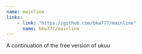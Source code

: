 ```yaml
---
name: mainline
links: 
    - link: "https://github.com/bkw777/mainline"
      name: bkw777/mainline
---
```

<p>A continuation of the free version of ukuu</p>
